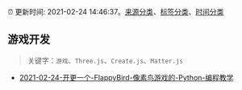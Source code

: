 :alarm_clock: 更新时间: 2021-02-24 14:46:37。[来源分类](../README.md)、[标签分类](../TAGS.md)、[时间分类](../TIMELINE.md)

## 游戏开发


> 关键字：`游戏`、`Three.js`、`Create.js`、`Matter.js`



- [2021-02-24-开更一个-FlappyBird-像素鸟游戏的-Python-编程教学](https://www.v2ex.com/t/755958) 